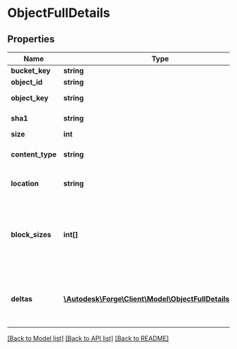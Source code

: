 # ObjectFullDetails

## Properties
Name | Type | Description | Notes
------------ | ------------- | ------------- | -------------
**bucket_key** | **string** | Bucket key | [optional] 
**object_id** | **string** | Object URN | [optional] 
**object_key** | **string** | Object name | [optional] 
**sha1** | **string** | Object SHA1 | [optional] 
**size** | **int** | Object size | [optional] 
**content_type** | **string** | Object content-type | [optional] 
**location** | **string** | URL to download the object | [optional] 
**block_sizes** | **int[]** | For delta-encoding. Represents whether a signature exists at a specific block size | [optional] 
**deltas** | [**\Autodesk\Forge\Client\Model\ObjectFullDetailsDeltas[]**](ObjectFullDetailsDeltas.md) | Patch files available for download related to this object | [optional] 

[[Back to Model list]](../README.md#documentation-for-models) [[Back to API list]](../README.md#documentation-for-api-endpoints) [[Back to README]](../README.md)


